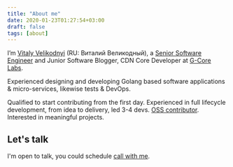 ```yaml
---
title: "About me"
date: 2020-01-23T01:27:54+03:00
draft: false
tags: [about]
---
```


I’m [Vitaly Velikodnyi](/ "Vitaly Velikodny") (RU: Виталий Великодный), 
a [Senior Software Engineer](https://www.linkedin.com/in/vvelikodny/) and 
Junior Software Blogger, CDN Core Developer at [G-Core Labs](https://gcorelabs.com/). 

Experienced designing and developing Golang based software applications & micro-services, likewise tests & DevOps.

Qualified to start contributing from the first day. Experienced in full lifecycle development, from idea to delivery, 
led 3-4 devs. [OSS contributor](https://github.com/vvelikodny). Interested in meaningful projects.

## Let's talk
I'm open to talk, you could schedule [call with me](https://calendly.com/vvelikodny/).